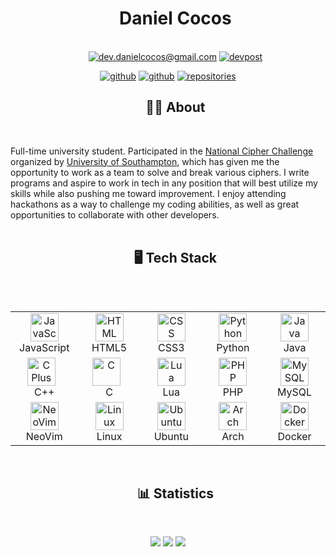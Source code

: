 <div id="user-content-toc" align="center">
  <ul align="center" style="list-style: none;">
    <summary align="center">
      <h1 align="center">Daniel Cocos</h1></br>
       <a href="mailto:dev.danielcocos@gmail.com"><img alt="dev.danielcocos@gmail.com" title="Gmail" src="https://custom-icon-badges.demolab.com/badge/-dev.danielcocos@gmail.com-C13535?style=for-the-badge&logoColor=white&logo=mail"/></a>
  <a href="https://devpost.com/Daniel-Cocos" target="blank"><img alt="devpost" src="https://img.shields.io/badge/Daniel Cocos-0077B5?style=for-the-badge&logo=devpost&logoColor=white" /></a>
    </summary>
  </ul>
</div>

<p align="center">
  <!--
    <img src="https://github-readme-stats.vercel.app/api?username=Daniel-Cocos&theme=transparent&hide_border=false&include_all_commits=true&count_private=true"/> </br>
  -->
  <a href="https://github.com/Daniel-Cocos"><img alt="github" title="GitHub" src="https://custom-icon-badges.demolab.com/badge/-Github-1F222E?style=for-the-badge&logoColor=white&logo=github"/></a>
  <a href="https://linkedin.com/in/Daniel-Cocos"><img alt="github" title="LinkedIn" src="https://custom-icon-badges.demolab.com/badge/-Linkedin-1F222E?style=for-the-badge&logoColor=white&logo=linkein"/></a>
  <a href="https://github.com/Daniel-Cocos?tab=repositories&sort=stargazers"><img alt="repositories" title="Repositories" src="https://custom-icon-badges.demolab.com/badge/-Repos-1F222E?style=for-the-badge&logoColor=white&logo=repo"/></a>
</p>


<div id="user-content-toc" align="center">
  <ul align="center" style="list-style: none;">
    <summary align="center">
      <h2 align="center">🧑‍💻 About</h2></br>
    </summary>
  </ul>
</div>
Full-time university student. Participated in the <a href="https://www.cipherchallenge.org/">National Cipher Challenge</a> organized by <a href="https://www.southampton.ac.uk/">University of Southampton</a>, which has given me the opportunity to work as a team to solve and break various ciphers. I write programs and aspire to work in tech in any position that will best utilize my skills while also pushing me toward improvement. I enjoy attending hackathons as a way to challenge my coding abilities, as well as great opportunities to collaborate with other developers.
<br/>
<br/>

<div id="user-content-toc" align="center">
  <ul align="center" style="list-style: none;">
    <summary align="center">
      <h2 align="center">🖥️ Tech Stack</h2></br>
    </summary>
  </ul>
</div>
  
<div style="display: flex; align-items: flex-start; align: center">
  <table align="center">
    <tr>
      <td align="center" width="100">
        <a href="https://developer.mozilla.org/en-US/docs/Web/JavaScript">
          <img src="https://www.vectorlogo.zone/logos/javascript/javascript-icon.svg" alt="JavaScript" width="45" height="45" />
        </a>
        <br>JavaScript
      </td>
      <td align="center" width="100">
        <a href="https://developer.mozilla.org/en-US/docs/Web/HTML">
          <img src="https://www.vectorlogo.zone/logos/w3_html5/w3_html5-icon.svg" alt="HTML" width="45" height="45" />
        </a>
        <br>HTML5
      </td>
      <td align="center" width="100">
        <a href="https://developer.mozilla.org/en-US/docs/Web/CSS">
          <img src="https://www.vectorlogo.zone/logos/w3_css/w3_css-icon~old.svg" alt="CSS" width="45" height="45" />
        </a>
        <br>CSS3
      </td>
      <td align="center" width="100">
        <a href="https://www.python.org/">
          <img src="https://www.vectorlogo.zone/logos/python/python-icon.svg" alt="Python" width="45" height="45" />
        </a>
        <br>Python
      </td>
      <td align="center" width="100">
        <a href="https://www.oracle.com/java/">
          <img src="https://www.vectorlogo.zone/logos/java/java-icon.svg" alt="Java" width="45" height="45" />
        </a>
        <br>Java
      </td>
    </tr>
    <tr>
      <td align="center" width="100">
        <a href="https://isocpp.org/">
          <img align="center" alt="C Plus Plus" width="45" height="45" style="padding-right:10px;" src="https://cdn.jsdelivr.net/gh/devicons/devicon@latest/icons/cplusplus/cplusplus-original.svg"/>
        </a>
        <br>C++
      </td>
      <td align="center" width="100">
        <a href="https://isocpp.org/">
          <img align="center" alt="C" width="45" height="45" style="padding-right:10px;" src="https://cdn.jsdelivr.net/gh/devicons/devicon@latest/icons/c/c-original.svg"/>
        </a>
        <br>C
      </td>
      <td align="center" width="100">
        <a href="https://www.lua.org/">
          <img src="https://www.vectorlogo.zone/logos/lua/lua-icon.svg" alt="Lua" width="45" height="45" />
        </a>
        <br>Lua
      </td>
      <td align="center" width="100">
        <a href="https://www.php.net/">
          <img src="https://www.vectorlogo.zone/logos/php/php-icon.svg" alt="PHP" width="45" height="45" />
        </a>
        <br>PHP
      </td>
      <td align="center" width="100">
        <a href="https://www.mysql.com/">
          <img src="https://www.vectorlogo.zone/logos/mysql/mysql-icon.svg" alt="MySQL" width="45" height="45" />
        </a>
        <br>MySQL
      </td>
    </tr>
    <tr>
      <td align="center" width="100">
        <a href="https://neovim.io/">
          <img src="https://www.vectorlogo.zone/logos/neovimio/neovimio-icon.svg" alt="NeoVim" width="45" height="45" />
        </a>
        <br>NeoVim
      <td align="center" width="100">
        <a href="https://www.vectorlogo.zone/logos/linux/linux-icon.svg">
          <img src="https://www.vectorlogo.zone/logos/linux/linux-icon.svg" alt="Linux" width="45" height="45" />
        </a>
        <br>Linux
      </td>
      <td align="center" width="100">
        <a href="https://www.vectorlogo.zone/logos/ubuntu/ubuntu-icon.svg">
          <img src="https://www.vectorlogo.zone/logos/ubuntu/ubuntu-icon.svg" alt="Ubuntu" width="45" height="45" />
        </a>
        <br>Ubuntu
      </td>
      <td align="center" width="100">
        <a href="https://www.vectorlogo.zone/logos/archlinux/archlinux-icon.svg">
          <img src="https://www.vectorlogo.zone/logos/archlinux/archlinux-icon.svg" alt="Arch Linux" width="45" height="45" />
        </a>
        <br>Arch
      </td>
      <td align="center" width="100">
        <a href="https://www.vectorlogo.zone/logos/docker/docker-tile.svg">
          <img src="https://www.vectorlogo.zone/logos/docker/docker-tile.svg" alt="Docker" width="45" height="45" />
        </a>
        <br>Docker
      </td>
    </tr>
  </table>
</div>

</details>
<br/>

<div id="user-content-toc" align="center">
  <ul align="center" style="list-style: none;">
    <summary align="center">
      <h2 align="center">📊 Statistics</h2></br>
    </summary>
  </ul>
</div>
  
<p align="center">
 <img height="auto" width="auto" src ="https://github-readme-stats.vercel.app/api?username=Daniel-Cocos&show_icons=true&count_private=true&hide_border=true&hide=issues,contribs&bg_color=00000000&title_color=06909A&text_color=ffffff&icon_color=06909A">

<img height="auto" width="auto" src ="https://github-readme-stats.vercel.app/api/top-langs/?username=Daniel-Cocos&layout=compact&hide_border=true&bg_color=00000000&langs_count=6&hide=jupyter%20notebook,tex,css,php&exclude_repo=Pacman-AI&title_color=06909A&text_color=ffffff">

<img src ="https://github-readme-streak-stats.herokuapp.com?user=Daniel-Cocos&hide_border=true&background=00000000&stroke=06909A&ring=06909A&fire=06909A&currStreakLabel=06909A&sideNums=ffffff&currStreakNum=ffffff&dates=AAAAAA&sideLabels=ffffff">
